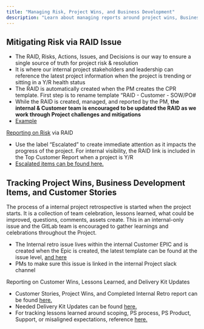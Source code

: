 ```yaml
---
title: "Managing Risk, Project Wins, and Business Development"
description: "Learn about managing reports around project wins, Business Development Items, and Customer Stories."
---
```


## Mitigating Risk via RAID Issue

* The RAID, Risks, Actions, Issues, and Decisions is our way to ensure a single source of truth for project risk & resolution
* It is where our internal project stakeholders and leadership can reference the latest project information when the project is trending or sitting in a Y/R health status
* The RAID is automatically created when the PM creates the CPR template. First step is to rename template “RAID - Customer - SOW/PO#
* While the RAID is created, managed, and reported by the PM, **the internal & Customer team is encouraged to be updated the RAID as we work through Project challenges and mitigations**
* [Example](https://gitlab.com/gitlab-com/customer-success/professional-services-group/professional-services-delivery/gitlab-professional-services/southwest/sow-2206/-/issues/8 "SWA RAID Log")

[Reporting on Risk](https://gitlab.com/groups/gitlab-com/customer-success/professional-services-group/-/issues/?sort=updated_desc&state=opened&label_name%5B%5D=Escalated&first_page_size=20) via RAID

* Use the label “Escalated” to create immediate attention as it impacts the progress of the project. For internal visibility, the RAID link is included in the Top Customer Report when a project is Y/R
* [Escalated items can be found here.](https://gitlab.com/groups/gitlab-com/customer-success/professional-services-group/-/issues/?sort=updated_desc&state=opened&label_name%5B%5D=Escalated&first_page_size=20)

## Tracking Project Wins, Business Development Items, and Customer Stories

The process of a internal project retrospective is started when the project starts. It is a collection of team celebration, lessons learned, what could be improved, questions, comments, assets create. This in an internal-only issue and the GitLab team is encouraged to gather learnings and celebrations throughout the Project.

* The Internal retro issue lives within the internal Customer EPIC and is created when the Epic is created, the latest template can be found at the issue level, [and here](https://gitlab.com/gitlab-com/customer-success/professional-services-group/ww-consulting/ps-plan/-/blob/master/.gitlab/issue_templates/project_retrospective.md?ref_type=heads)
* PMs to make sure this issue is linked in the internal Project slack channel

Reporting on Customer Wins, Lessons Learned, and Delivery Kit Updates

* Customer Stories, Project Wins, and Completed Internal Retro report can be found [here.](https://gitlab.com/groups/gitlab-com/customer-success/professional-services-group/-/issues/?sort=updated_desc&state=opened&or%5Blabel_name%5D%5B%5D=RetroComplete&or%5Blabel_name%5D%5B%5D=CustomerStory&or%5Blabel_name%5D%5B%5D=ProjectWin&first_page_size=20)
* Needed Delivery Kit Updates can be found [here.](https://gitlab.com/groups/gitlab-com/customer-success/professional-services-group/-/issues/?sort=updated_desc&state=opened&label_name%5B%5D=Delivery%20Kit%20Update&first_page_size=20)
* For tracking lessons learned around scoping, PS process, PS Product, Support, or misaligned expectations, reference [here.](https://gitlab.com/groups/gitlab-com/customer-success/professional-services-group/-/issues/?sort=updated_desc&state=opened&or%5Blabel_name%5D%5B%5D=llProduct&or%5Blabel_name%5D%5B%5D=llPsProcess&or%5Blabel_name%5D%5B%5D=llFinanceDelays&or%5Blabel_name%5D%5B%5D=WE-scoping&or%5Blabel_name%5D%5B%5D=llSupport&or%5Blabel_name%5D%5B%5D=llExpectation&first_page_size=20)

